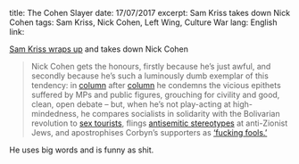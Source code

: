 title: The Cohen Slayer
date: 17/07/2017
excerpt: Sam Kriss takes down Nick Cohen
tags: Sam Kriss, Nick Cohen, Left Wing, Culture War
lang: English
link: 


[Sam Kriss wraps up](https://samkriss.com/2017/07/17/the-iron-law-of-online-abuse/) and takes down Nick Cohen
> Nick Cohen gets the honours, firstly because he’s just awful, and secondly because he’s such a luminously dumb exemplar of this tendency: in [column](https://blogs.spectator.co.uk/2017/04/j-k-rowling-curse-left/) after [column](https://www.theguardian.com/commentisfree/2016/oct/01/good-and-brave-labour-mps-should-be-defended) he condemns the vicious epithets suffered by MPs and public figures, grouching for civility and good, clean, open debate – but, when he’s not play-acting at high-mindedness, he compares socialists in solidarity with the Bolivarian revolution to [sex tourists](https://www.theguardian.com/commentisfree/2016/may/22/radical-leftwing-tourists-pimps-dictatorship-hugo-chavez-venezuela-sex-tourism), flings [antisemitic stereotypes](https://samkriss.com/2016/05/23/nick-cohen-is-in-your-house/) at anti-Zionist Jews, and apostrophises Corbyn’s supporters as [‘fucking fools.’](https://www.theguardian.com/commentisfree/2017/mar/19/jeremy-corbyn-labour-threat-party-election-support)

He uses big words and is funny as shit.